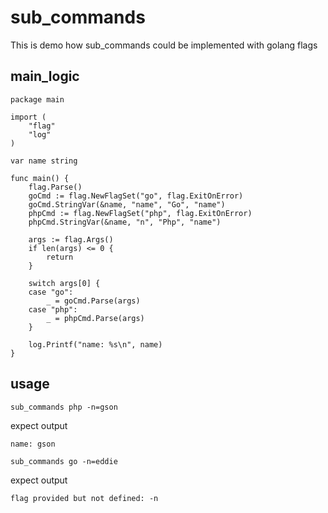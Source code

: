 # sub_commands

This is demo how sub_commands could be implemented with golang flags

## main_logic

```golang
package main

import (
	"flag"
	"log"
)

var name string

func main() {
	flag.Parse()
	goCmd := flag.NewFlagSet("go", flag.ExitOnError)
	goCmd.StringVar(&name, "name", "Go", "name")
	phpCmd := flag.NewFlagSet("php", flag.ExitOnError)
	phpCmd.StringVar(&name, "n", "Php", "name")

	args := flag.Args()
	if len(args) <= 0 {
		return
	}

	switch args[0] {
	case "go":
		_ = goCmd.Parse(args)
	case "php":
		_ = phpCmd.Parse(args)
	}

	log.Printf("name: %s\n", name)
}
```

## usage
```shell
sub_commands php -n=gson
```
expect output
```
name: gson
```
```shell
sub_commands go -n=eddie
```

expect output
```
flag provided but not defined: -n
```
